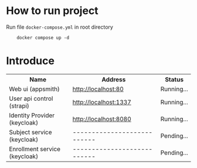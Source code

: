 # How to run project

Run file `docker-compose.yml` in root directory
```shell
    docker compose up -d
```
# Introduce

<table >
    <tr>
        <th>Name</th>
        <th>Address</th>
        <th>Status</th>
    </tr>
    <tr>
        <td> Web ui (appsmith) </td>
        <td> <a href="http://localhost:80">http://localhost:80</a> </td>
        <td> Running... </td>
    </tr>
    <tr>
        <td> User api control (strapi) </td>
        <td> <a href="http://localhost:1337">http://localhost:1337</a> </td>
        <td> Running... </td>
    </tr>
    <tr>
        <td> Identity Provider (keycloak) </td>
        <td> <a href="http://localhost:8080">http://localhost:8080</a>  </td>
        <td> Running... </td>
    </tr>
    <tr>
        <td> Subject service (keycloak) </td>
        <td> --------------------------- </td>
        <td> Pending... </td>
    </tr>
    <tr>
        <td> Enrollment service (keycloak) </td>
        <td> --------------------------- </td>
        <td> Pending... </td>
    </tr>
    
    
    
</table>
